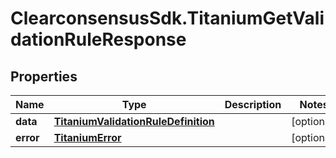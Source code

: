 # ClearconsensusSdk.TitaniumGetValidationRuleResponse

## Properties

Name | Type | Description | Notes
------------ | ------------- | ------------- | -------------
**data** | [**TitaniumValidationRuleDefinition**](TitaniumValidationRuleDefinition.md) |  | [optional] 
**error** | [**TitaniumError**](TitaniumError.md) |  | [optional] 


